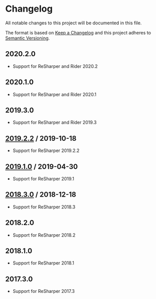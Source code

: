 # Changelog
All notable changes to this project will be documented in this file.

The format is based on [Keep a Changelog](http://keepachangelog.com/en/1.0.0/)
and this project adheres to [Semantic Versioning](http://semver.org/spec/v2.0.0.html).

## 2020.2.0
- Support for ReSharper and Rider 2020.2

## 2020.1.0
- Support for ReSharper and Rider 2020.1

## 2019.3.0
- Support for ReSharper and Rider 2019.3

## [2019.2.2] / 2019-10-18
- Support for ReSharper 2019.2.2

## [2019.1.0] / 2019-04-30
- Support for ReSharper 2019.1

## [2018.3.0] / 2018-12-18
- Support for ReSharper 2018.3

## 2018.2.0
- Support for ReSharper 2018.2

## 2018.1.0
- Support for ReSharper 2018.1

## 2017.3.0
- Support for ReSharper 2017.3

[vNext]: https://github.com/hmemcpy/ReSharper.InternalsVisibleTo/compare/2019.1.0...HEAD
[2019.2.2]: https://github.com/hmemcpy/ReSharper.InternalsVisibleTo/compare/2019.1.0...2019.2.2
[2019.1.0]: https://github.com/hmemcpy/ReSharper.InternalsVisibleTo/compare/2018.3.0...2019.1.0
[2018.3.0]: https://github.com/hmemcpy/ReSharper.InternalsVisibleTo/compare/2018.2.0...2018.3.0
[2018.2.0]: https://github.com/hmemcpy/ReSharper.InternalsVisibleTo/compare/2018.1.0...2018.2.0
[2018.1.0]: https://github.com/hmemcpy/ReSharper.InternalsVisibleTo/compare/2017.3.0...2018.1.0
[2017.3.0]: https://github.com/hmemcpy/ReSharper.InternalsVisibleTo/tree/2017.3.0

